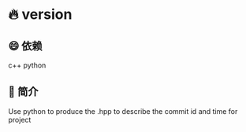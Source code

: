 # 🔥 version


## 😄 依赖
c++
python

## 🎨 简介
Use python to produce the .hpp to describe the commit id and time for project
